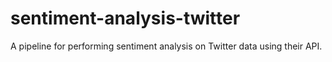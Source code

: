 # sentiment-analysis-twitter
A pipeline for performing sentiment analysis on Twitter data using their API.
